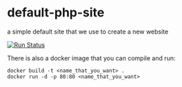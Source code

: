 # default-php-site
a simple default site that we use to create a new website

 [![Run Status](https://api.shippable.com/projects/58021f5cdfe1300e00c9c39b/badge?branch=master)](https://app.shippable.com/projects/58021f5cdfe1300e00c9c39b) 


 There is also a docker image that you can compile and run:

 ```
 docker build -t <name_that_you_want> .
 docker run -d -p 80:80 <name_that_you_want>
 ```
